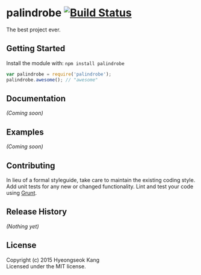 # palindrobe [![Build Status](https://secure.travis-ci.org/romanze/palindrobe.png?branch=master)](http://travis-ci.org/romanze/palindrobe)

The best project ever.

## Getting Started
Install the module with: `npm install palindrobe`

```javascript
var palindrobe = require('palindrobe');
palindrobe.awesome(); // "awesome"
```

## Documentation
_(Coming soon)_

## Examples
_(Coming soon)_

## Contributing
In lieu of a formal styleguide, take care to maintain the existing coding style. Add unit tests for any new or changed functionality. Lint and test your code using [Grunt](http://gruntjs.com/).

## Release History
_(Nothing yet)_

## License
Copyright (c) 2015 Hyeongseok Kang  
Licensed under the MIT license.
